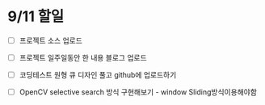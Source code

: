 # 9/11 할일

- [ ] 프로젝트 소스 업로드
- [ ] 프로젝트 일주일동안 한 내용 블로그 업로드
- [ ] 코딩테스트 원형 큐 디자인 풀고 github에 업로드하기
- [ ] OpenCV  selective search 방식 구현해보기 - window Sliding방식이용해야함


